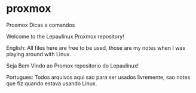 # proxmox
Proxmox Dicas e comandos

Welcome to the Lepaulinux Proxmox repository!

English: All files here are free to be used, those are my notes when I was playing around with Linux.

Seja Bem Vindo ao Promox repositorio do Lepaulinux!

Portugues: Todos arquivos aqui sao para ser usados livremente, sao notes que fiz quando estava usando Linux.

